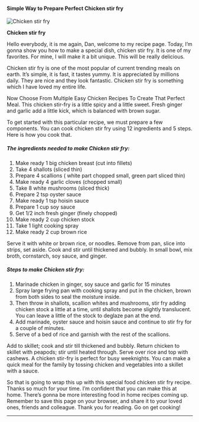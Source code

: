            

#### Simple Way to Prepare Perfect Chicken stir fry

![Chicken stir fry](https://img-global.cpcdn.com/recipes/5627911483686912/751x532cq70/chicken-stir-fry-recipe-main-photo.jpg)

**Chicken stir fry**

Hello everybody, it is me again, Dan, welcome to my recipe page. Today, I’m gonna show you how to make a special dish, chicken stir fry. It is one of my favorites. For mine, I will make it a bit unique. This will be really delicious.

Chicken stir fry is one of the most popular of current trending meals on earth. It’s simple, it is fast, it tastes yummy. It is appreciated by millions daily. They are nice and they look fantastic. Chicken stir fry is something which I have loved my entire life.

Now Choose From Multiple Easy Chicken Recipes To Create That Perfect Meal. This chicken stir-fry is a little spicy and a little sweet. Fresh ginger and garlic add a little kick, which is balanced with brown sugar.

To get started with this particular recipe, we must prepare a few components. You can cook chicken stir fry using 12 ingredients and 5 steps. Here is how you cook that.

##### The ingredients needed to make Chicken stir fry:

1.  Make ready 1 big chicken breast (cut into fillets)
2.  Take 4 shallots (sliced thin)
3.  Prepare 4 scallions ( white part chopped small, green part sliced thin)
4.  Make ready 4 garlic cloves (chopped small)
5.  Take 8 white mushrooms (sliced thick)
6.  Prepare 2 tsp oyster sauce
7.  Make ready 1 tsp hoisin sauce
8.  Prepare 1 cup soy sauce
9.  Get 1/2 inch fresh ginger (finely chopped)
10.  Make ready 2 cup chicken stock
11.  Take 1 light cooking spray
12.  Make ready 2 cup brown rice

Serve it with white or brown rice, or noodles. Remove from pan, slice into strips, set aside. Cook and stir until thickened and bubbly. In small bowl, mix broth, cornstarch, soy sauce, and ginger.

##### Steps to make Chicken stir fry:

1.  Marinade chicken in ginger, soy sauce and garlic for 15 minutes
2.  Spray large frying pan with cooking spray and put in the chicken, brown from both sides to seal the moisture inside.
3.  Then throw in shallots, scallion whites and mushrooms, stir fry adding chicken stock a little at a time, until shallots become slightly translucent. You can leave a little of the stock to deglaze pan at the end.
4.  Add marinade, oyster sauce and hoisin sauce and continue to stir fry for a couple of minutes.
5.  Serve of a bed of rice and garnish with the rest of the scallions.

Add to skillet; cook and stir till thickened and bubbly. Return chicken to skillet with peapods; stir until heated through. Serve over rice and top with cashews. A chicken stir-fry is perfect for busy weeknights. You can make a quick meal for the family by tossing chicken and vegetables into a skillet with a sauce.

So that is going to wrap this up with this special food chicken stir fry recipe. Thanks so much for your time. I’m confident that you can make this at home. There’s gonna be more interesting food in home recipes coming up. Remember to save this page on your browser, and share it to your loved ones, friends and colleague. Thank you for reading. Go on get cooking!

* * *